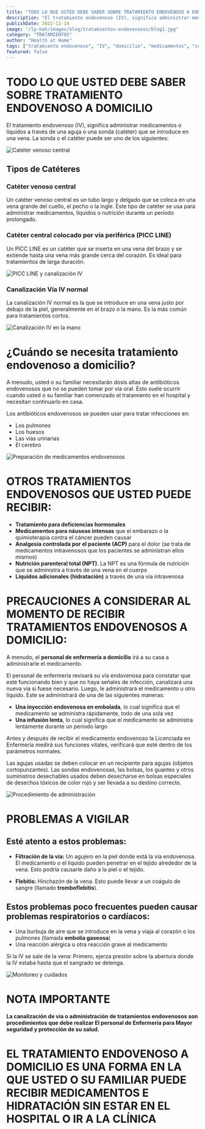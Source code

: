 ```yaml
---
title: "TODO LO QUE USTED DEBE SABER SOBRE TRATAMIENTO ENDOVENOSO A DOMICILIO"
description: "El tratamiento endovenoso (IV), significa administrar medicamentos o líquidos a través de una aguja o una sonda (catéter) que se introduce en una vena. Esta vía de administración permite que los medicamentos actúen más rápidamente y de manera más efectiva."
publishDate: 2022-12-14
image: "/lp-hah/images/blog/tratamientos-endovenosos/blog1.jpg"
category: "TRATAMIENTOS"
author: "Health at Home"
tags: ["tratamiento endovenoso", "IV", "domicilio", "medicamentos", "cuidados"]
featured: false
---
```


# TODO LO QUE USTED DEBE SABER SOBRE TRATAMIENTO ENDOVENOSO A DOMICILIO

El tratamiento endovenoso (IV), significa administrar medicamentos o líquidos a través de una aguja o una sonda (catéter) que se introduce en una vena. La sonda o el catéter puede ser uno de los siguientes:

![Catéter venoso central](/lp-hah/images/blog/tratamientos-endovenosos/blog1.jpg)

## Tipos de Catéteres

### Catéter venoso central
Un catéter venoso central es un tubo largo y delgado que se coloca en una vena grande del cuello, el pecho o la ingle. Este tipo de catéter se usa para administrar medicamentos, líquidos o nutrición durante un período prolongado.

### Catéter central colocado por vía periférica (PICC LINE)
Un PICC LINE es un catéter que se inserta en una vena del brazo y se extiende hasta una vena más grande cerca del corazón. Es ideal para tratamientos de larga duración.

![PICC LINE y canalización IV](/lp-hah/images/blog/tratamientos-endovenosos/blog2.jpg)

### Canalización Vía IV normal
La canalización IV normal es la que se introduce en una vena justo por debajo de la piel, generalmente en el brazo o la mano. Es la más común para tratamientos cortos.

![Canalización IV en la mano](/lp-hah/images/blog/tratamientos-endovenosos/blog3.jpg)

# ¿Cuándo se necesita tratamiento endovenoso a domicilio?

A menudo, usted o su familiar necesitarán dosis altas de antibióticos endovenosos que no se pueden tomar por vía oral. Esto suele ocurrir cuando usted o su familiar han comenzado el tratamiento en el hospital y necesitan continuarlo en casa.

Los antibióticos endovenosos se pueden usar para tratar infecciones en:
- Los pulmones
- Los huesos
- Las vías urinarias
- El cerebro

![Preparación de medicamentos endovenosos](/lp-hah/images/blog/tratamientos-endovenosos/blog4.jpg)

# OTROS TRATAMIENTOS ENDOVENOSOS QUE USTED PUEDE RECIBIR:

- **Tratamiento para deficiencias hormonales**
- **Medicamentos para náuseas intensas** que el embarazo o la quimioterapia contra el cáncer pueden causar
- **Analgesia controlada por el paciente (ACP)** para el dolor (se trata de medicamentos intravenosos que los pacientes se administran ellos mismos)
- **Nutrición parenteral total (NPT)**. La NPT es una fórmula de nutrición que se administra a través de una vena en el cuerpo
- **Líquidos adicionales (hidratación)** a través de una vía intravenosa

# PRECAUCIONES A CONSIDERAR AL MOMENTO DE RECIBIR TRATAMIENTOS ENDOVENOSOS A DOMICILIO:

A menudo, el **personal de enfermería a domicilio** irá a su casa a administrarle el medicamento.

El personal de enfermería revisará su vía endovenosa para constatar que esté funcionando bien y que no haya señales de infección, canalizará una nueva vía si fuese necesario. Luego, le administrará el medicamento u otro líquido. Este se administrará de una de las siguientes maneras:

- **Una inyección endovenosa en embolada**, lo cual significa que el medicamento se administra rápidamente, todo de una sola vez
- **Una infusión lenta**, lo cual significa que el medicamento se administra lentamente durante un período largo

Antes y después de recibir el medicamento endovenoso la Licenciada en Enfermería medirá sus funciones vitales, verificará que esté dentro de los parámetros normales.

Las agujas usadas se deben colocar en un recipiente para agujas (objetos cortopunzantes). Las sondas endovenosas, las bolsas, los guantes y otros suministros desechables usados deben desecharse en bolsas especiales de desechos tóxicos de color rojo y ser llevada a su destino correcto.

![Procedimiento de administración](/lp-hah/images/blog/tratamientos-endovenosos/blog5.jpg)

# PROBLEMAS A VIGILAR

## Esté atento a estos problemas:

- **Filtración de la vía:** Un agujero en la piel donde está la vía endovenosa. El medicamento o el líquido pueden penetrar en el tejido alrededor de la vena. Esto podría causarle daño a la piel o el tejido.

- **Flebitis:** Hinchazón de la vena. Esto puede llevar a un coágulo de sangre (llamado **tromboflebitis**).

## Estos problemas poco frecuentes pueden causar problemas respiratorios o cardíacos:

- Una burbuja de aire que se introduce en la vena y viaja al corazón o los pulmones (llamada **embolia gaseosa**)
- Una reacción alérgica u otra reacción grave al medicamento

Si la IV se sale de la vena: Primero, ejerza presión sobre la abertura donde la IV estaba hasta que el sangrado se detenga.

![Monitoreo y cuidados](/lp-hah/images/blog/tratamientos-endovenosos/blog6.jpg)

# NOTA IMPORTANTE

**La canalización de vía o administración de tratamientos endovenosos son procedimientos que debe realizar El personal de Enfermería para Mayor seguridad y protección de su salud.**

# EL TRATAMIENTO ENDOVENOSO A DOMICILIO ES UNA FORMA EN LA QUE USTED O SU FAMILIAR PUEDE RECIBIR MEDICAMENTOS E HIDRATACIÓN SIN ESTAR EN EL HOSPITAL O IR A LA CLÍNICA

